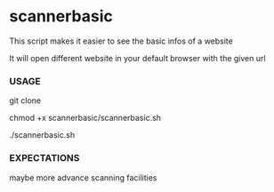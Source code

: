 # scannerbasic
This script makes it easier to see the basic infos of a website

It will open different website in your default browser with the given url

 
  
  
   
   
     



### USAGE
git clone 

chmod +x scannerbasic/scannerbasic.sh

./scannerbasic.sh


### EXPECTATIONS

maybe more advance scanning facilities
